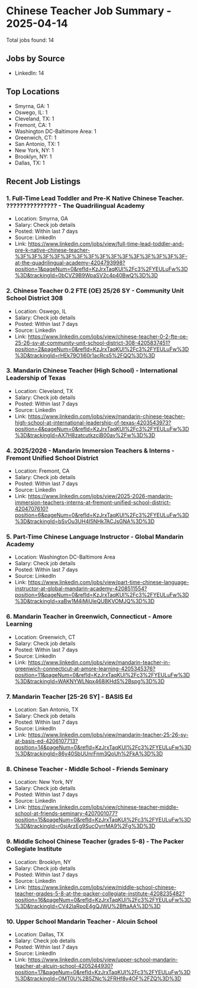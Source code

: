 # Chinese Teacher Job Summary - 2025-04-14

Total jobs found: 14

## Jobs by Source

- LinkedIn: 14

## Top Locations

- Smyrna, GA: 1
- Oswego, IL: 1
- Cleveland, TX: 1
- Fremont, CA: 1
- Washington DC-Baltimore Area: 1
- Greenwich, CT: 1
- San Antonio, TX: 1
- New York, NY: 1
- Brooklyn, NY: 1
- Dallas, TX: 1

## Recent Job Listings

### 1. Full-Time Lead Toddler and Pre-K Native Chinese Teacher. ??????????????? - The Quadrilingual Academy
- Location: Smyrna, GA
- Salary: Check job details
- Posted: Within last 7 days
- Source: LinkedIn
- Link: https://www.linkedin.com/jobs/view/full-time-lead-toddler-and-pre-k-native-chinese-teacher-%3F%3F%3F%3F%3F%3F%3F%3F%3F%3F%3F%3F%3F%3F%3F-at-the-quadrilingual-academy-4204793998?position=1&pageNum=0&refId=KzJrxTaqKUI%2Fc3%2FYEULuFw%3D%3D&trackingId=0bCVZ9B9WpaSV2c4p40BwQ%3D%3D

### 2. Chinese Teacher 0.2 FTE (OE) 25/26 SY - Community Unit School District 308
- Location: Oswego, IL
- Salary: Check job details
- Posted: Within last 7 days
- Source: LinkedIn
- Link: https://www.linkedin.com/jobs/view/chinese-teacher-0-2-fte-oe-25-26-sy-at-community-unit-school-district-308-4205837451?position=2&pageNum=0&refId=KzJrxTaqKUI%2Fc3%2FYEULuFw%3D%3D&trackingId=rHEk79O1i60r1acRcs5%2FQQ%3D%3D

### 3. Mandarin Chinese Teacher (High School) - International Leadership of Texas
- Location: Cleveland, TX
- Salary: Check job details
- Posted: Within last 7 days
- Source: LinkedIn
- Link: https://www.linkedin.com/jobs/view/mandarin-chinese-teacher-high-school-at-international-leadership-of-texas-4203543973?position=4&pageNum=0&refId=KzJrxTaqKUI%2Fc3%2FYEULuFw%3D%3D&trackingId=AX7H8zatcutkzciB00av%2Fw%3D%3D

### 4. 2025/2026 - Mandarin Immersion Teachers & Interns - Fremont Unified School District
- Location: Fremont, CA
- Salary: Check job details
- Posted: Within last 7 days
- Source: LinkedIn
- Link: https://www.linkedin.com/jobs/view/2025-2026-mandarin-immersion-teachers-interns-at-fremont-unified-school-district-4204707610?position=6&pageNum=0&refId=KzJrxTaqKUI%2Fc3%2FYEULuFw%3D%3D&trackingId=bSvOu3UH4I5NHk7ACJsGNA%3D%3D

### 5. Part-Time Chinese Language Instructor - Global Mandarin Academy
- Location: Washington DC-Baltimore Area
- Salary: Check job details
- Posted: Within last 7 days
- Source: LinkedIn
- Link: https://www.linkedin.com/jobs/view/part-time-chinese-language-instructor-at-global-mandarin-academy-4208511554?position=9&pageNum=0&refId=KzJrxTaqKUI%2Fc3%2FYEULuFw%3D%3D&trackingId=xaBw1M4jMjUleQUBKVOMJQ%3D%3D

### 6. Mandarin Teacher in Greenwich, Connecticut - Amore Learning
- Location: Greenwich, CT
- Salary: Check job details
- Posted: Within last 7 days
- Source: LinkedIn
- Link: https://www.linkedin.com/jobs/view/mandarin-teacher-in-greenwich-connecticut-at-amore-learning-4205345376?position=11&pageNum=0&refId=KzJrxTaqKUI%2Fc3%2FYEULuFw%3D%3D&trackingId=WAKNYWLNpx468iKHdS%2Bspg%3D%3D

### 7. Mandarin Teacher [25-26 SY] - BASIS Ed
- Location: San Antonio, TX
- Salary: Check job details
- Posted: Within last 7 days
- Source: LinkedIn
- Link: https://www.linkedin.com/jobs/view/mandarin-teacher-25-26-sy-at-basis-ed-4206107713?position=14&pageNum=0&refId=KzJrxTaqKUI%2Fc3%2FYEULuFw%3D%3D&trackingId=86y40SbUUnrFnm3QoUh%2FkA%3D%3D

### 8. Chinese Teacher - Middle School - Friends Seminary
- Location: New York, NY
- Salary: Check job details
- Posted: Within last 7 days
- Source: LinkedIn
- Link: https://www.linkedin.com/jobs/view/chinese-teacher-middle-school-at-friends-seminary-4207001077?position=15&pageNum=0&refId=KzJrxTaqKUI%2Fc3%2FYEULuFw%3D%3D&trackingId=r0sjArzEg9SucOyrrMA9%2Fg%3D%3D

### 9. Middle School Chinese Teacher (grades 5-8) - The Packer Collegiate Institute
- Location: Brooklyn, NY
- Salary: Check job details
- Posted: Within last 7 days
- Source: LinkedIn
- Link: https://www.linkedin.com/jobs/view/middle-school-chinese-teacher-grades-5-8-at-the-packer-collegiate-institute-4208235482?position=16&pageNum=0&refId=KzJrxTaqKUI%2Fc3%2FYEULuFw%3D%3D&trackingId=CV42IaRpoE4gQJWU%2BftaAA%3D%3D

### 10. Upper School Mandarin Teacher - Alcuin School
- Location: Dallas, TX
- Salary: Check job details
- Posted: Within last 7 days
- Source: LinkedIn
- Link: https://www.linkedin.com/jobs/view/upper-school-mandarin-teacher-at-alcuin-school-4205244930?position=17&pageNum=0&refId=KzJrxTaqKUI%2Fc3%2FYEULuFw%3D%3D&trackingId=OMT0U%2B5ZNc%2FRHf8v4OF%2FZQ%3D%3D

